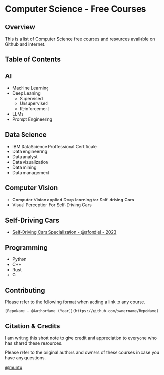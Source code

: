 # Computer Science - Free Courses

## Overview

This is a list of Computer Science free courses and resources available on Github and internet.

**Table of Contents**
--


## AI

- Machine Learning
- Deep Leaning
	- Supervised 
	- Unsupervised
	- Reinforcement 
- LLMs
- Prompt Engineering


## Data Science

- IBM DataScience Proffessional Certificate
- Data engineering
- Data analyst
- Data vizualization
- Data mining
- Data management


## Computer Vision

- Computer Vision applied Deep learning for Self-driving Cars
- Visual Perception For Self-Driving Cars

## Self-Driving Cars

- [Self-Driving Cars Specialization - @afondiel - 2023](https://github.com/afondiel/Self-Driving-Cars-Specialization)

## Programming

- Python
- C++
- Rust 
- C
  

## Contributing 

Please refer to the following format when adding a link to any course.

```
[RepoName - @AuthorName (Year)](https://github.com/ownername/RepoName)
```


## Citation & Credits

I am writing this short note to give credit and appreciation to everyone who has shared these resources.

Please refer to the original authors and owners of these courses in case you have any questions.


[@muntu](https://github.com/afondiel)



 